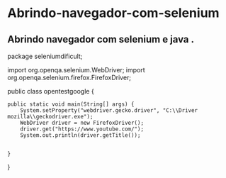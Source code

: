 # Abrindo-navegador-com-selenium
Abrindo navegador com selenium e java .
---------------------
package seleniumdificult;

import org.openqa.selenium.WebDriver;
import org.openqa.selenium.firefox.FirefoxDriver;

public class opentestgoogle {
	
	public static void main(String[] args) {
	    System.setProperty("webdriver.gecko.driver", "C:\\Driver mozilla\\geckodriver.exe"); 
		WebDriver driver = new FirefoxDriver();
		driver.get("https://www.youtube.com/");
		System.out.println(driver.getTitle());
		
		
	}

}
